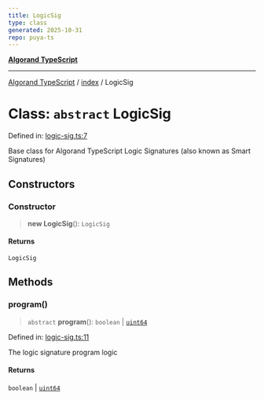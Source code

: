 ```yaml
---
title: LogicSig
type: class
generated: 2025-10-31
repo: puya-ts
---
```

[**Algorand TypeScript**](../../README.md)

***

[Algorand TypeScript](../../modules.md) / [index](../README.md) / LogicSig

# Class: `abstract` LogicSig

Defined in: [logic-sig.ts:7](https://github.com/algorandfoundation/puya-ts/blob/main/packages/algo-ts/src/logic-sig.ts#L7)

Base class for Algorand TypeScript Logic Signatures (also known as Smart Signatures)

## Constructors

### Constructor

> **new LogicSig**(): `LogicSig`

#### Returns

`LogicSig`

## Methods

### program()

> `abstract` **program**(): `boolean` \| [`uint64`](../type-aliases/uint64.md)

Defined in: [logic-sig.ts:11](https://github.com/algorandfoundation/puya-ts/blob/main/packages/algo-ts/src/logic-sig.ts#L11)

The logic signature program logic

#### Returns

`boolean` \| [`uint64`](../type-aliases/uint64.md)
